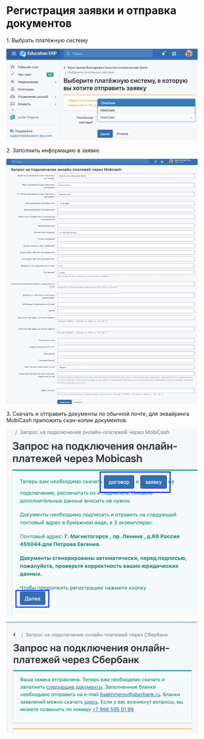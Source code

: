 # Регистрация заявки и отправка документов

1\. Выбрать платёжную систему

![](../.gitbook/assets/97a36b06-d041-4222-aa6c-a3341bf2475b.png)

2\. Заполнить информацию в заявке

![](../.gitbook/assets/c2ec3ca3-f8a4-426f-b78c-1f3299b63e95.png)

3\. Скачать и отправить документы по обычной почте, для эквайринга MobiCash приложить скан-копии документов.

![](../.gitbook/assets/c33a720e-e1dd-4cba-aa58-12c93832fd8b.png)

![](../.gitbook/assets/7cd046a8-ab1f-4a82-b7a9-244eac2e70ab.png)
